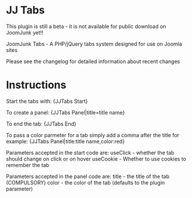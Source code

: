 JJ Tabs
======

This plugin is still a beta - it is not available for public download on JoomJunk yet!!

JoomJunk Tabs - A PHP/jQuery tabs system designed for use on Joomla sites

Please see the changelog for detailed information about recent changes

Instructions
======
Start the tabs with:
{JJTabs Start}

To create a panel:
{JJTabs Panel|title=title name}

To end the tab:
{JJTabs End}

To pass a color parmeter for a tab simply add a comma after the title for example:
{JJTabs Panel|title:title name,color:red}

Parameters accepted in the start code are:
useClick - whether the tab should change on click or on hover
useCookie - Whether to use cookies to remember the tab

Parameters accepted in the panel code are:
title - the title of the tab (COMPULSORY)
color - the color of the tab (defaults to the plugin parameter)

